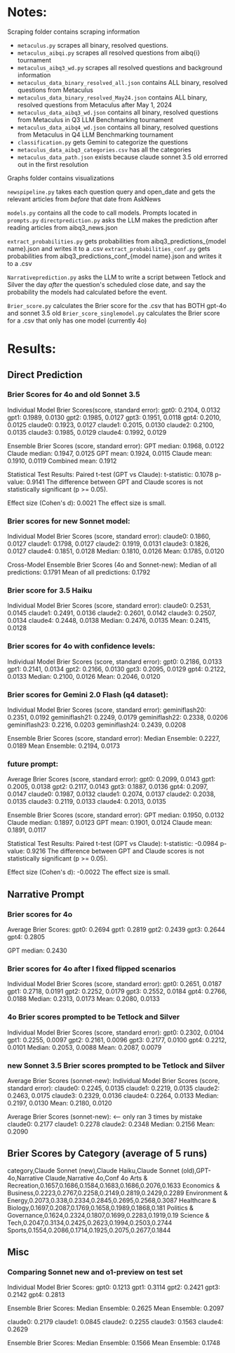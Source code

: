 # Notes: 

Scraping folder contains scraping information
- `metaculus.py` scrapes all binary, resolved questions.
- `metaculus_aibqi.py` scrapes all resolved questions from aibq{i} tournament
- `metaculus_aibq3_wd.py` scrapes all resolved questions and background information
- `metaculus_data_binary_resolved_all.json` contains ALL binary, resolved questions from Metaculus
- `metaculus_data_binary_resolved_May24.json` contains ALL binary, resolved questions from Metaculus after May 1, 2024
- `metaculus_data_aibq3_wd.json` contains all binary, resolved questions from Metaculus in Q3 LLM Benchmarking tournament
- `metaculus_data_aibq4_wd.json` contains all binary, resolved questions from Metaculus in Q4 LLM Benchmarking tournament
- `classification.py` gets Gemini to categorize the questions
- `metaculus_data_aibq3_categories.csv` has all the categories
- `metaculus_data_path.json` exists because claude sonnet 3.5 old errorred out in the first resolution

Graphs folder contains visualizations

`newspipeline.py` takes each question query and open_date and gets the relevant articles from *before* that date from AskNews

`models.py` contains all the code to call models. Prompts located in `prompts.py`
`directprediction.py` asks the LLM makes the prediction after reading articles from aibq3_news.json

`extract_probabilities.py` gets probabilities from aibq3_predictions_{model name}.json and writes it to a .csv
`extract_probabilities_conf.py` gets probabilities from aibq3_predictions_conf_{model name}.json and writes it to a .csv

`Narrativeprediction.py` asks the LLM to write a script between Tetlock and Silver the day *after* the question's scheduled close date, and say the probability the models had calculated before the event.

`Brier_score.py` calculates the Brier score for the .csv that has BOTH gpt-4o and sonnet 3.5 old
`Brier_score_singlemodel.py` calculates the Brier score for a .csv that only has one model (currently 4o) 

# Results:
## Direct Prediction
### Brier Scores for 4o and old Sonnet 3.5
Individual Model Brier Scores(score, standard error):
gpt0: 0.2104, 0.0132
gpt1: 0.1989, 0.0130
gpt2: 0.1985, 0.0127
gpt3: 0.1951, 0.0118
gpt4: 0.2010, 0.0125
claude0: 0.1923, 0.0127
claude1: 0.2015, 0.0130
claude2: 0.2100, 0.0135
claude3: 0.1985, 0.0129
claude4: 0.1992, 0.0129

Ensemble Brier Scores (score, standard error):
GPT median: 0.1968, 0.0122
Claude median: 0.1947, 0.0125
GPT mean: 0.1924, 0.0115
Claude mean: 0.1910, 0.0119
Combined mean: 0.1912

Statistical Test Results:
Paired t-test (GPT vs Claude):
t-statistic: 0.1078
p-value: 0.9141
The difference between GPT and Claude scores is not statistically significant (p >= 0.05).

Effect size (Cohen's d): 0.0021
The effect size is small.

### Brier scores for new Sonnet model: 
Individual Model Brier Scores (score, standard error):
claude0: 0.1860, 0.0127
claude1: 0.1798, 0.0127
claude2: 0.1919, 0.0131
claude3: 0.1826, 0.0127
claude4: 0.1851, 0.0128
Median: 0.1810, 0.0126
Mean: 0.1785, 0.0120

Cross-Model Ensemble Brier Scores (4o and Sonnet-new):
Median of all predictions: 0.1791
Mean of all predictions: 0.1792

### Brier score for 3.5 Haiku
Individual Model Brier Scores (score, standard error):
claude0: 0.2531, 0.0145
claude1: 0.2491, 0.0136
claude2: 0.2601, 0.0142
claude3: 0.2507, 0.0134
claude4: 0.2448, 0.0138
Median: 0.2476, 0.0135
Mean: 0.2415, 0.0128

### Brier scores for 4o with confidence levels:
Individual Model Brier Scores (score, standard error):
gpt0: 0.2186, 0.0133
gpt1: 0.2141, 0.0134
gpt2: 0.2166, 0.0130
gpt3: 0.2095, 0.0129
gpt4: 0.2122, 0.0133
Median: 0.2100, 0.0126
Mean: 0.2046, 0.0120

### Brier scores for Gemini 2.0 Flash (q4 dataset):
Individual Model Brier Scores (score, standard error):
geminiflash20: 0.2351, 0.0192
geminiflash21: 0.2249, 0.0179
geminiflash22: 0.2338, 0.0206
geminiflash23: 0.2216, 0.0203
geminiflash24: 0.2439, 0.0208

Ensemble Brier Scores (score, standard error):
Median Ensemble: 0.2227, 0.0189
Mean Ensemble: 0.2194, 0.0173

### future prompt:
Average Brier Scores (score, standard error):
gpt0: 0.2099, 0.0143
gpt1: 0.2005, 0.0138
gpt2: 0.2117, 0.0143
gpt3: 0.1887, 0.0136
gpt4: 0.2097, 0.0147
claude0: 0.1987, 0.0132
claude1: 0.2074, 0.0137
claude2: 0.2038, 0.0135
claude3: 0.2119, 0.0133
claude4: 0.2013, 0.0135

Ensemble Brier Scores (score, standard error):
GPT median: 0.1950, 0.0132
Claude median: 0.1897, 0.0123
GPT mean: 0.1901, 0.0124
Claude mean: 0.1891, 0.0117

Statistical Test Results:
Paired t-test (GPT vs Claude):
t-statistic: -0.0984
p-value: 0.9216
The difference between GPT and Claude scores is not statistically significant (p >= 0.05).

Effect size (Cohen's d): -0.0022
The effect size is small.

## Narrative Prompt

### Brier scores for 4o
Average Brier Scores:
gpt0: 0.2694
gpt1: 0.2819
gpt2: 0.2439
gpt3: 0.2644
gpt4: 0.2805

GPT median: 0.2430

### Brier scores for 4o after I fixed flipped scenarios
Individual Model Brier Scores (score, standard error):
gpt0: 0.2651, 0.0187
gpt1: 0.2718, 0.0191
gpt2: 0.2252, 0.0179
gpt3: 0.2552, 0.0184
gpt4: 0.2766, 0.0188
Median: 0.2313, 0.0173
Mean: 0.2080, 0.0133

### 4o Brier scores prompted to be Tetlock and Silver
Individual Model Brier Scores (score, standard error):
gpt0: 0.2302, 0.0104
gpt1: 0.2255, 0.0097
gpt2: 0.2161, 0.0096
gpt3: 0.2177, 0.0100
gpt4: 0.2212, 0.0101
Median: 0.2053, 0.0088
Mean: 0.2087, 0.0079

### new Sonnet 3.5 Brier scores prompted to be Tetlock and Silver
Average Brier Scores (sonnet-new):
Individual Model Brier Scores (score, standard error):
claude0: 0.2245, 0.0135
claude1: 0.2219, 0.0135
claude2: 0.2463, 0.0175
claude3: 0.2329, 0.0136
claude4: 0.2264, 0.0133
Median: 0.2197, 0.0130
Mean: 0.2180, 0.0120

Average Brier Scores (sonnet-new): <-- only ran 3 times by mistake
claude0: 0.2177
claude1: 0.2278
claude2: 0.2348
Median: 0.2156
Mean: 0.2090


##  Brier Scores by Category (average of 5 runs)
category,Claude Sonnet (new),Claude Haiku,Claude Sonnet (old),GPT-4o,Narrative Claude,Narrative 4o,Conf 4o
Arts & Recreation,0.1657,0.1686,0.1584,0.1683,0.1686,0.2076,0.1633
Economics & Business,0.2223,0.2767,0.2258,0.2149,0.2819,0.2429,0.2289
Environment & Energy,0.2073,0.338,0.2334,0.2845,0.2695,0.2568,0.3087
Healthcare & Biology,0.1697,0.2087,0.1769,0.1658,0.1989,0.1868,0.181
Politics & Governance,0.1624,0.2324,0.1807,0.1699,0.2283,0.1919,0.19
Science & Tech,0.2047,0.3134,0.2425,0.2623,0.1994,0.2503,0.2744
Sports,0.1554,0.2086,0.1714,0.1925,0.2075,0.2677,0.1844

## Misc
### Comparing Sonnet new and o1-preview on test set
Individual Model Brier Scores:
gpt0: 0.1213
gpt1: 0.3114
gpt2: 0.2421
gpt3: 0.2142
gpt4: 0.2813

Ensemble Brier Scores:
Median Ensemble: 0.2625
Mean Ensemble: 0.2097

claude0: 0.2179
claude1: 0.0845
claude2: 0.2255
claude3: 0.1563
claude4: 0.2629

Ensemble Brier Scores:
Median Ensemble: 0.1566
Mean Ensemble: 0.1748
